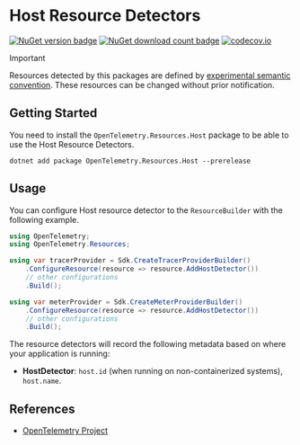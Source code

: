 # Host Resource Detectors

[![NuGet version badge](https://img.shields.io/nuget/v/OpenTelemetry.Resources.Host)](https://www.nuget.org/packages/OpenTelemetry.Resources.Host)
[![NuGet download count badge](https://img.shields.io/nuget/dt/OpenTelemetry.Resources.Host)](https://www.nuget.org/packages/OpenTelemetry.Resources.Host)
[![codecov.io](https://codecov.io/gh/open-telemetry/opentelemetry-dotnet-contrib/branch/main/graphs/badge.svg?flag=unittests-Resources.Host)](https://app.codecov.io/gh/open-telemetry/opentelemetry-dotnet-contrib?flags[0]=unittests-Resources.Host)

> [!IMPORTANT]
> Resources detected by this packages are defined by [experimental semantic convention](https://github.com/open-telemetry/semantic-conventions/blob/v1.24.0/docs/resource/host.md).
> These resources can be changed without prior notification.

## Getting Started

You need to install the
`OpenTelemetry.Resources.Host` package to be able to use the
Host Resource Detectors.

```shell
dotnet add package OpenTelemetry.Resources.Host --prerelease
```

## Usage

You can configure Host resource detector to
the `ResourceBuilder` with the following example.

```csharp
using OpenTelemetry;
using OpenTelemetry.Resources;

using var tracerProvider = Sdk.CreateTracerProviderBuilder()
    .ConfigureResource(resource => resource.AddHostDetector())
    // other configurations
    .Build();

using var meterProvider = Sdk.CreateMeterProviderBuilder()
    .ConfigureResource(resource => resource.AddHostDetector())
    // other configurations
    .Build();
```

The resource detectors will record the following metadata based on where
your application is running:

- **HostDetector**: `host.id` (when running on non-containerized systems), `host.name`.

## References

- [OpenTelemetry Project](https://opentelemetry.io/)
